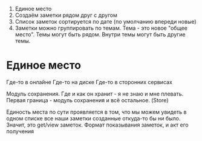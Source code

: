 1. Единое место 
2. Создаём заметки рядом друг с другом
3. Список заметок сортируется по дате (по умолчанию впереди новые)
4. Заметки можно группировать по темам. Тема - это новое "общее место". Темы могут быть рядом. Внутри темы могут быть другие темы.

# Единое место 

Где-то в онлайне
Где-то на диске
Где-то в сторонних сервисах

Модуль сохранения. Где и как он хранит - я не знаю и мне плевать. Первая граница - модуль сохранения и всё остальное. (Store)

Единость места по сути проявляется в том, что мы можем увидеть в одном списке все наши заметки созданные откуда-то бы ни было. Значит, это get/view заметок. Формат показывания заметок, и акт его получения

<!-- {"date":"2016-12-12T15:36:31.396Z","id":"71fbeeb0-2deb-11e7-a02f-b3275fd3a74c","excerpt":"1. Единое место 2. Создаём заметки рядом друг с другом..."} -->